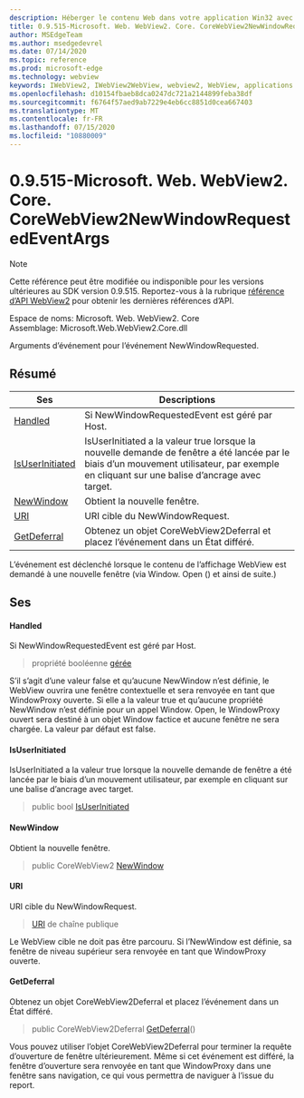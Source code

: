 ```yaml
---
description: Héberger le contenu Web dans votre application Win32 avec le contrôle Microsoft Edge WebView2
title: 0.9.515-Microsoft. Web. WebView2. Core. CoreWebView2NewWindowRequestedEventArgs
author: MSEdgeTeam
ms.author: msedgedevrel
ms.date: 07/14/2020
ms.topic: reference
ms.prod: microsoft-edge
ms.technology: webview
keywords: IWebView2, IWebView2WebView, webview2, WebView, applications Win32, Win32, Edge, ICoreWebView2, ICoreWebView2Controller, contrôle de navigateur, html Edge
ms.openlocfilehash: d10154fbaeb8dca0247dc721a2144899feba38df
ms.sourcegitcommit: f6764f57aed9ab7229e4eb6cc8851d0cea667403
ms.translationtype: MT
ms.contentlocale: fr-FR
ms.lasthandoff: 07/15/2020
ms.locfileid: "10880009"
---
```

# 0.9.515-Microsoft. Web. WebView2. Core. CoreWebView2NewWindowRequestedEventArgs 

> [!NOTE]
> Cette référence peut être modifiée ou indisponible pour les versions ultérieures au SDK version 0.9.515. Reportez-vous à la rubrique [référence d’API WebView2](../../../webview2-api-reference.md) pour obtenir les dernières références d’API.

Espace de noms: Microsoft. Web. WebView2. Core \
Assemblage: Microsoft.Web.WebView2.Core.dll

Arguments d’événement pour l’événement NewWindowRequested.

## Résumé

 Ses                        | Descriptions
--------------------------------|---------------------------------------------
[Handled](#handled) | Si NewWindowRequestedEvent est géré par Host.
[IsUserInitiated](#isuserinitiated) | IsUserInitiated a la valeur true lorsque la nouvelle demande de fenêtre a été lancée par le biais d’un mouvement utilisateur, par exemple en cliquant sur une balise d’ancrage avec target.
[NewWindow](#newwindow) | Obtient la nouvelle fenêtre.
[URI](#uri) | URI cible du NewWindowRequest.
[GetDeferral](#getdeferral) | Obtenez un objet CoreWebView2Deferral et placez l’événement dans un État différé.

L’événement est déclenché lorsque le contenu de l’affichage WebView est demandé à une nouvelle fenêtre (via Window. Open () et ainsi de suite.)

## Ses

#### Handled 

Si NewWindowRequestedEvent est géré par Host.

> propriété booléenne [gérée](#handled)

S’il s’agit d’une valeur false et qu’aucune NewWindow n’est définie, le WebView ouvrira une fenêtre contextuelle et sera renvoyée en tant que WindowProxy ouverte. Si elle a la valeur true et qu’aucune propriété NewWindow n’est définie pour un appel Window. Open, le WindowProxy ouvert sera destiné à un objet Window factice et aucune fenêtre ne sera chargée. La valeur par défaut est false.

#### IsUserInitiated 

IsUserInitiated a la valeur true lorsque la nouvelle demande de fenêtre a été lancée par le biais d’un mouvement utilisateur, par exemple en cliquant sur une balise d’ancrage avec target.

> public bool [IsUserInitiated](#isuserinitiated)

#### NewWindow 

Obtient la nouvelle fenêtre.

> public CoreWebView2 [NewWindow](#newwindow)

#### URI 

URI cible du NewWindowRequest.

> [URI](#uri) de chaîne publique

Le WebView cible ne doit pas être parcouru. Si l’NewWindow est définie, sa fenêtre de niveau supérieur sera renvoyée en tant que WindowProxy ouverte.

#### GetDeferral 

Obtenez un objet CoreWebView2Deferral et placez l’événement dans un État différé.

> public CoreWebView2Deferral [GetDeferral](#getdeferral)()

Vous pouvez utiliser l’objet CoreWebView2Deferral pour terminer la requête d’ouverture de fenêtre ultérieurement. Même si cet événement est différé, la fenêtre d’ouverture sera renvoyée en tant que WindowProxy dans une fenêtre sans navigation, ce qui vous permettra de naviguer à l’issue du report.

